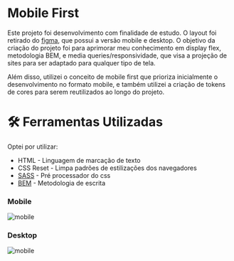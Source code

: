 # Mobile First
Este projeto foi desenvolvimento com finalidade de estudo. O layout foi retirado do [figma](https://www.figma.com/community/file/945560706574260032), que possui a versão mobile e desktop. O objetivo da criação do projeto foi para aprimorar meu conhecimento em display flex, metodologia BEM, e media queries/responsividade, que visa a projeção de sites para ser adaptado para qualquer tipo de tela.

Além disso, utilizei o conceito de mobile first que prioriza inicialmente o desenvolvimento no formato mobile, e também utilizei a criação de tokens de cores para serem reutilizados ao longo do projeto.

# 🛠️ Ferramentas Utilizadas
Optei por utilizar:

* HTML - Linguagem de marcação de texto
* CSS Reset - Limpa padrões de estilizações dos navegadores 
* [SASS](https://sass-lang.com/) - Pré processador do css
* [BEM](http://getbem.com/introduction/) - Metodologia de escrita


### Mobile

![mobile](https://user-images.githubusercontent.com/93061504/148482179-f4f6e08e-40fc-46be-a78c-f8fd93c7c7cb.gif)



### Desktop

![mobile](https://user-images.githubusercontent.com/93061504/148482709-efd84b8e-242f-4447-9656-47ca8b5fefaa.gif)

